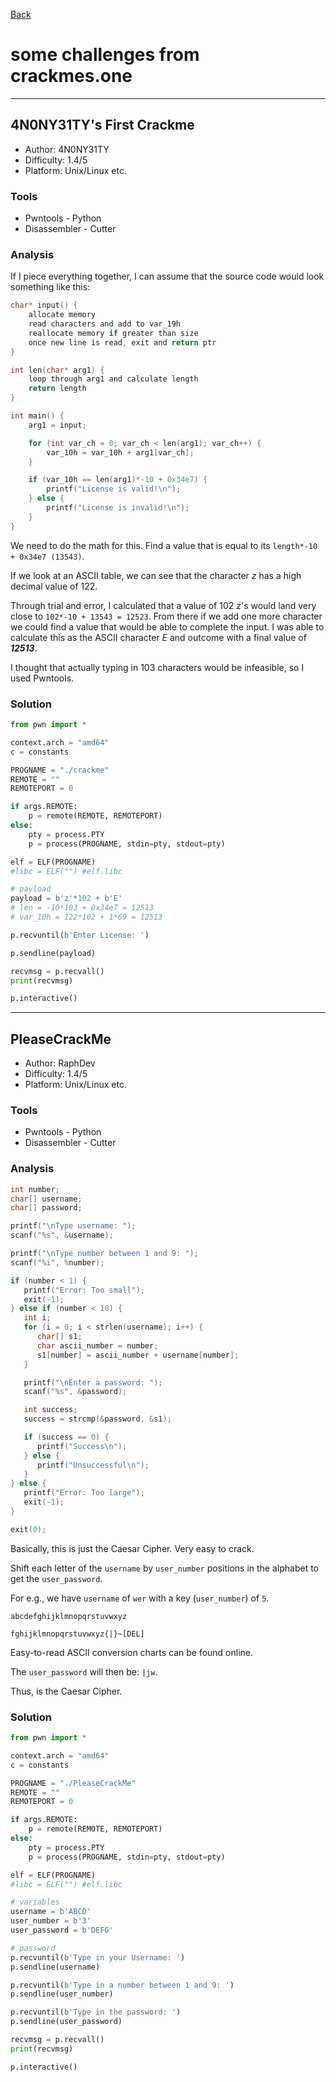 [Back](PicoFrontPage.md)

# some challenges from crackmes.one

---

## 4N0NY31TY's First Crackme


- Author: 4N0NY31TY
- Difficulty: 1.4/5
- Platform: Unix/Linux etc.

### Tools

* Pwntools - Python
* Disassembler - Cutter

### Analysis

If I piece everything together, I can assume that the source code would look something like this:

```c
char* input() {
    allocate memory
    read characters and add to var_19h
    reallocate memory if greater than size
    once new line is read, exit and return ptr
}

int len(char* arg1) {
    loop through arg1 and calculate length
    return length
}

int main() {
    arg1 = input;

    for (int var_ch = 0; var_ch < len(arg1); var_ch++) {
        var_10h = var_10h + arg1[var_ch];
    }

    if (var_10h == len(arg1)*-10 + 0x34e7) {
        printf("License is valid!\n");
    } else {
        printf("License is invalid!\n");
    }
}
```

We need to do the math for this. Find a value that is equal to its `length*-10 + 0x34e7 (13543)`.

If we look at an ASCII table, we can see that the character *z* has a high decimal value of 122.

Through trial and error, I calculated that a value of 102 *z*'s would land very close to `102*-10 + 13543 = 12523`.
From there if we add one more character we could find a value that would be able to complete the input.
I was able to calculate this as the ASCII character *E* and outcome with a final value of ***12513***.

I thought that actually typing in 103 characters would be infeasible, so I used Pwntools.

### Solution

```python
from pwn import *

context.arch = "amd64"
c = constants

PROGNAME = "./crackme"
REMOTE = ""
REMOTEPORT = 0

if args.REMOTE:
    p = remote(REMOTE, REMOTEPORT)
else:
    pty = process.PTY
    p = process(PROGNAME, stdin=pty, stdout=pty)

elf = ELF(PROGNAME)
#libc = ELF("") #elf.libc

# payload
payload = b'z'*102 + b'E'
# len = -10*103 + 0x34e7 = 12513
# var_10h = 122*102 + 1*69 = 12513

p.recvuntil(b'Enter License: ')

p.sendline(payload)

recvmsg = p.recvall()
print(recvmsg)

p.interactive()
```

---

## PleaseCrackMe

- Author: RaphDev
- Difficulty: 1.4/5
- Platform: Unix/Linux etc.

### Tools

* Pwntools - Python
* Disassembler - Cutter

### Analysis

```c
int number;
char[] username;
char[] password;

printf("\nType username: ");
scanf("%s", &username);

printf("\nType number between 1 and 9: ");
scanf("%i", %number);

if (number < 1) {
   printf("Error: Too small");
   exit(-1);
} else if (number < 10) {
   int i;
   for (i = 0; i < strlen(username); i++) {
      char[] s1;
      char ascii_number = number;
      s1[number] = ascii_number + username[number];
   }

   printf("\nEnter a password: ");
   scanf("%s", &password);

   int success;
   success = strcmp(&password, &s1);

   if (success == 0) {
      printf("Success\n");
   } else {
      printf("Unsuccessful\n");
   }
} else {
   printf("Error: Too large");
   exit(-1);
}

exit(0);
```

Basically, this is just the Caesar Cipher. Very easy to crack.

Shift each letter of the `username` by `user_number` positions in the alphabet to get the `user_password`.

For e.g., we have `username` of `wer` with a key (`user_number`) of `5`.

```
abcdefghijklmnopqrstuvwxyz

fghijklmnopqrstuvwxyz{|}~[DEL]
```

Easy-to-read ASCII conversion charts can be found online.

The `user_password` will then be: `|jw`.

Thus, is the Caesar Cipher.


### Solution

```python
from pwn import *

context.arch = "amd64"
c = constants

PROGNAME = "./PleaseCrackMe"
REMOTE = ""
REMOTEPORT = 0

if args.REMOTE:
    p = remote(REMOTE, REMOTEPORT)
else:
    pty = process.PTY
    p = process(PROGNAME, stdin=pty, stdout=pty)

elf = ELF(PROGNAME)
#libc = ELF("") #elf.libc

# variables
username = b'ABCD'
user_number = b'3'
user_password = b'DEFG'

# password
p.recvuntil(b'Type in your Username: ')
p.sendline(username)

p.recvuntil(b'Type in a number between 1 and 9: ')
p.sendline(user_number)

p.recvuntil(b'Type in the password: ')
p.sendline(user_password)

recvmsg = p.recvall()
print(recvmsg)

p.interactive()
```
